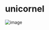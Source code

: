 # unicornel

![image](https://github.com/Jimmy01240397/CTF-writeup/assets/57281249/a1703f88-d617-472a-860f-dafe12cda328)

